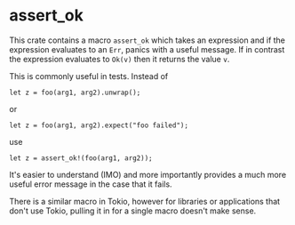 assert_ok
============

This crate contains a macro `assert_ok` which takes an expression and
if the expression evaluates to an `Err`, panics with a useful
message. If in contrast the expression evaluates to `Ok(v)` then it
returns the value `v`.

This is commonly useful in tests. Instead of

```
let z = foo(arg1, arg2).unwrap();
```

or

```
let z = foo(arg1, arg2).expect("foo failed");
```

use

```
let z = assert_ok!(foo(arg1, arg2));
```

It's easier to understand (IMO) and more importantly provides a much
more useful error message in the case that it fails.

There is a similar macro in Tokio, however for libraries or applications
that don't use Tokio, pulling it in for a single macro doesn't make sense.
